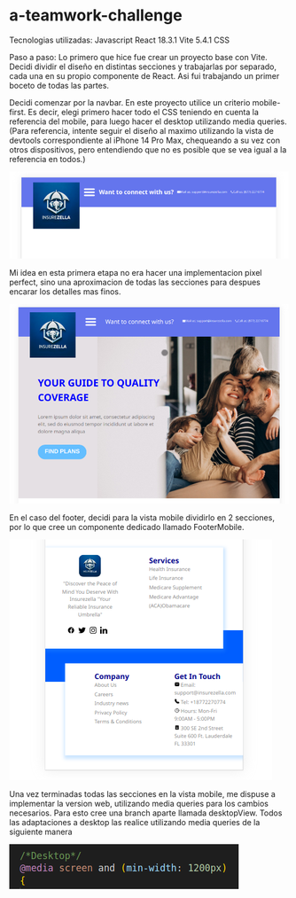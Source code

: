 # a-teamwork-challenge

Tecnologias utilizadas:
Javascript
React 18.3.1
Vite 5.4.1
CSS

Paso a paso:
Lo primero que hice fue crear un proyecto base con Vite. Decidi dividir el diseño en distintas secciones y trabajarlas por separado, cada una en su propio componente de React. Asi fui trabajando un primer boceto de todas las partes.

Decidi comenzar por la navbar. En este proyecto utilice un criterio mobile-first. Es decir, elegi primero hacer todo el CSS teniendo en cuenta la referencia del mobile, para luego hacer el desktop utilizando media queries. (Para referencia, intente seguir el diseño al maximo utilizando la vista de devtools correspondiente al iPhone 14 Pro Max, chequeando a su vez con otros dispositivos, pero entendiendo que no es posible que se vea igual a la referencia en todos.)

![Navbar](readme-imgs/navbar.png)

Mi idea en esta primera etapa no era hacer una implementacion pixel perfect, sino una aproximacion de todas las secciones para despues encarar los detalles mas finos.

![Find plans sections](readme-imgs/findPlans.png)

En el caso del footer, decidi para la vista mobile dividirlo en 2 secciones, por lo que cree un componente dedicado llamado FooterMobile.

![Footer mobile](readme-imgs/footermobile.png)

Una vez terminadas todas las secciones en la vista mobile, me dispuse a implementar la version web, utilizando media queries para los cambios necesarios. 
Para esto cree una branch aparte llamada desktopView.
Todos las adaptaciones a desktop las realice utilizando media queries de la siguiente manera

![Media query](readme-imgs/mediaquery.png)